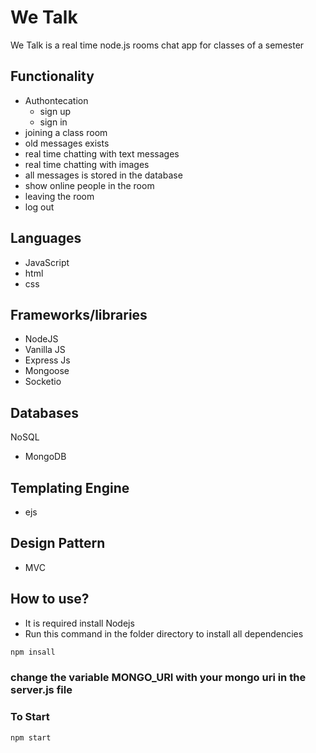 # We Talk
We Talk is a real time node.js rooms chat app for classes of a semester
## Functionality
- Authontecation
  - sign up
  - sign in
- joining a class room
- old messages exists
- real time chatting with text messages
- real time chatting with images
- all messages is stored in the database 
- show online people in the room
- leaving the room
- log out
## Languages
- JavaScript
- html
- css
## Frameworks/libraries
- NodeJS
- Vanilla JS
- Express Js
- Mongoose
- Socketio
## Databases
NoSQL
  - MongoDB
## Templating Engine
- ejs
## Design Pattern
- MVC
## How to use?
- It is required install Nodejs
- Run this command in the folder directory to install all dependencies
```javascript
npm insall
```
### change the variable MONGO_URI with your mongo uri in the server.js file 

### To Start
```javascript
npm start
```
